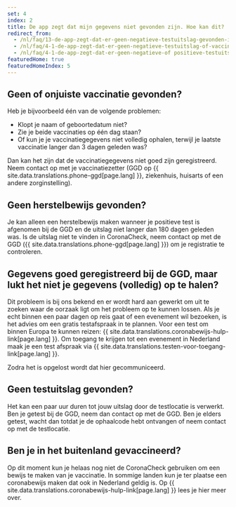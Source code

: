 ```yaml
---
set: 4
index: 2
title: De app zegt dat mijn gegevens niet gevonden zijn. Hoe kan dit?
redirect_from: 
  - /nl/faq/13-de-app-zegt-dat-er-geen-negatieve-testuitslag-gevonden-is-hoe-kan-dit
  - /nl/faq/4-1-de-app-zegt-dat-er-geen-negatieve-testuitslag-of-vaccinatie-gevonden-is-hoe-kan-dit
  - /nl/faq/4-1-de-app-zegt-dat-er-geen-negatieve-of positieve-testuitslag-of-vaccinatie-gevonden-is
featuredHome: true
featuredHomeIndex: 5
---
```

## Geen of onjuiste vaccinatie gevonden?

Heb je bijvoorbeeld één van de volgende problemen:

- Klopt je naam of geboortedatum niet?
- Zie je beide vaccinaties op één dag staan?
- Of kun je je vaccinatiegegevens niet volledig ophalen, terwijl je laatste vaccinatie langer dan 3 dagen geleden was?

Dan kan het zijn dat de vaccinatiegegevens niet goed zijn geregistreerd. Neem contact op met je vaccinatiezetter (GGD op {{ site.data.translations.phone-ggd[page.lang] }}, ziekenhuis, huisarts of een andere zorginstelling).

## Geen herstelbewijs gevonden?
Je kan alleen een herstelbewijs maken wanneer je positieve test is afgenomen bij de GGD en de uitslag niet langer dan 180 dagen geleden was. Is de uitslag niet te vinden in CoronaCheck, neem contact op met de GGD ({{ site.data.translations.phone-ggd[page.lang] }}) om je registratie te controleren.

## Gegevens goed geregistreerd bij de GGD, maar lukt het niet je gegevens (volledig) op te halen?

Dit probleem is bij ons bekend en er wordt hard aan gewerkt om uit te zoeken waar de oorzaak ligt om het probleem op te kunnen lossen. Als je echt binnen een paar dagen op reis gaat of een evenement wil bezoeken, is het advies om een gratis testafspraak in te plannen. Voor een test om binnen Europa te kunnen reizen: {{ site.data.translations.coronabewijs-hulp-link[page.lang] }}. Om toegang te krijgen tot een evenement in Nederland maak je een test afspraak via {{ site.data.translations.testen-voor-toegang-link[page.lang] }}.

Zodra het is opgelost wordt dat hier gecommuniceerd.

## Geen testuitslag gevonden?

Het kan een paar uur duren tot jouw uitslag door de testlocatie is verwerkt. Ben je getest bij de GGD, neem dan contact op met de GGD. Ben je elders getest, wacht dan totdat je de ophaalcode hebt ontvangen of neem contact op met de testlocatie.

## Ben je in het buitenland gevaccineerd?

Op dit moment kun je helaas nog niet de CoronaCheck gebruiken om een bewijs te maken van je vaccinatie. In sommige landen kun je ter plaatse een coronabewijs maken dat ook in Nederland geldig is. Op {{ site.data.translations.coronabewijs-hulp-link[page.lang] }} lees je hier meer over.
